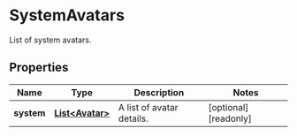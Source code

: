

# SystemAvatars

List of system avatars.
## Properties

Name | Type | Description | Notes
------------ | ------------- | ------------- | -------------
**system** | [**List&lt;Avatar&gt;**](Avatar.md) | A list of avatar details. |  [optional] [readonly]



